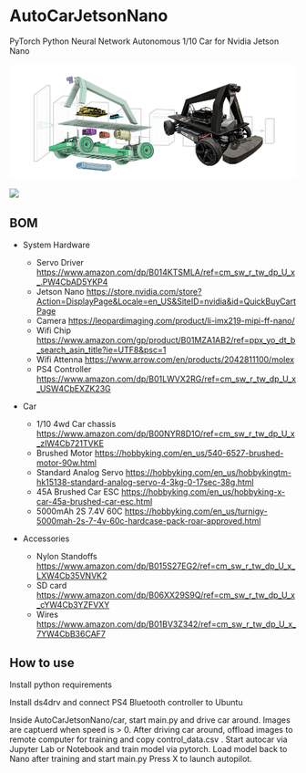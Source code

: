 # AutoCarJetsonNano
PyTorch Python Neural Network Autonomous 1/10 Car for Nvidia Jetson Nano

![Jetson Nano 1/10th RC Car](media/carbg.png)

![](https://i.imgur.com/QQf6Tyz.gifv)

## BOM

* System Hardware
    * Servo Driver https://www.amazon.com/dp/B014KTSMLA/ref=cm_sw_r_tw_dp_U_x_.PW4CbAD5YKP4
    * Jetson Nano https://store.nvidia.com/store?Action=DisplayPage&Locale=en_US&SiteID=nvidia&id=QuickBuyCartPage
    * Camera https://leopardimaging.com/product/li-imx219-mipi-ff-nano/
    * Wifi Chip https://www.amazon.com/gp/product/B01MZA1AB2/ref=ppx_yo_dt_b_search_asin_title?ie=UTF8&psc=1
    * Wifi Attenna https://www.arrow.com/en/products/2042811100/molex
    * PS4 Controller https://www.amazon.com/dp/B01LWVX2RG/ref=cm_sw_r_tw_dp_U_x_USW4CbEXZK23G

* Car
    * 1/10 4wd Car chassis https://www.amazon.com/dp/B00NYR8D1O/ref=cm_sw_r_tw_dp_U_x_zIW4Cb721TVKE
    * Brushed Motor https://hobbyking.com/en_us/540-6527-brushed-motor-90w.html
    * Standard Analog Servo https://hobbyking.com/en_us/hobbykingtm-hk15138-standard-analog-servo-4-3kg-0-17sec-38g.html
    * 45A Brushed Car ESC https://hobbyking.com/en_us/hobbyking-x-car-45a-brushed-car-esc.html
    * 5000mAh 2S 7.4V 60C https://hobbyking.com/en_us/turnigy-5000mah-2s-7-4v-60c-hardcase-pack-roar-approved.html

* Accessories
    * Nylon Standoffs https://www.amazon.com/dp/B015S27EG2/ref=cm_sw_r_tw_dp_U_x_LXW4Cb35VNVK2
    * SD card https://www.amazon.com/dp/B06XX29S9Q/ref=cm_sw_r_tw_dp_U_x_cYW4Cb3YZFVXY
    * Wires https://www.amazon.com/dp/B01BV3Z342/ref=cm_sw_r_tw_dp_U_x_7YW4CbB36CAF7

## How to use

Install python requirements

Install ds4drv and connect PS4 Bluetooth controller to Ubuntu

Inside AutoCarJetsonNano/car, start main.py and drive car around.  Images are captuerd when speed is > 0.  After driving car around, offload images to remote computer for training and copy control_data.csv .  Start autocar via Jupyter Lab or Notebook and train model via pytorch. Load model back to Nano after training and start main.py  Press X to launch autopilot.